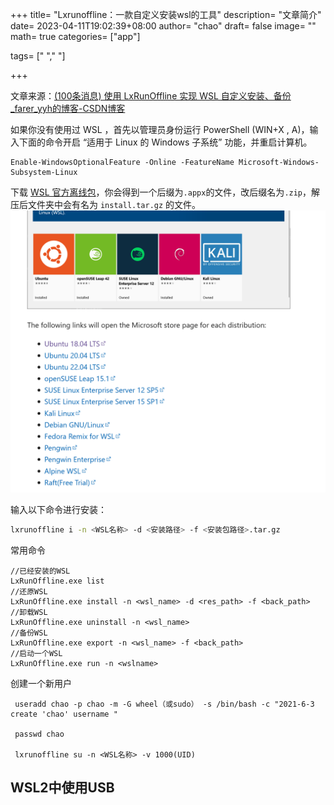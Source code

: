 +++
title= "Lxrunoffline：一款自定义安装wsl的工具"
description= "文章简介"
date= 2023-04-11T19:02:39+08:00
author= "chao"
draft= false
image= "" 
math= true
categories= ["app"]

tags=  [" "," "]

+++

文章来源：[(100条消息) 使用 LxRunOffline 实现 WSL 自定义安装、备份_farer_yyh的博客-CSDN博客](https://blog.csdn.net/farer_yyh/article/details/113785474?ops_request_misc=&request_id=&biz_id=102&utm_term=lxrunoffline&utm_medium=distribute.pc_search_result.none-task-blog-2~all~sobaiduweb~default-0-113785474.142^v82^control,201^v4^add_ask,239^v2^insert_chatgpt&spm=1018.2226.3001.4187)



如果你没有使用过 WSL ，首先以管理员身份运行 Pow­er­Shell (WIN+X , A)，输入下面的命令开启 “适用于 Linux 的 Win­dows 子系统” 功能，并重启计算机。

~~~
Enable-WindowsOptionalFeature -Online -FeatureName Microsoft-Windows-Subsystem-Linux
~~~


下载 [WSL 官方离线包](https://docs.microsoft.com/en-us/windows/wsl/install-manual)，你会得到一个后缀为`.appx`的文件，改后缀名为`.zip`，解压后文件夹中会有名为 `install.tar.gz` 的文件。![image-20230411190709482](images/image-20230411190709482.png)

输入以下命令进行安装：

```bash
lxrunoffline i -n <WSL名称> -d <安装路径> -f <安装包路径>.tar.gz
```

常用命令

~~~
//已经安装的WSL
LxRunOffline.exe list 
//还原WSL
LxRunOffline.exe install -n <wsl_name> -d <res_path> -f <back_path>
//卸载WSL
LxRunOffline.exe uninstall -n <wsl_name>
//备份WSL
LxRunOffline.exe export -n <wsl_name> -f <back_path>
//启动一个WSL
LxRunOffline.exe run -n <wslname>
~~~

创建一个新用户

~~~
 useradd chao -p chao -m -G wheel（或sudo） -s /bin/bash -c "2021-6-3 create 'chao' username " 
 
 passwd chao
 
 lxrunoffline su -n <WSL名称> -v 1000(UID)
~~~

## WSL2中使用USB



